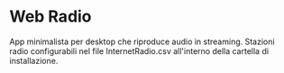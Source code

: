 # Web Radio
App minimalista per desktop che riproduce audio in streaming.
Stazioni radio configurabili nel file InternetRadio.csv all'interno della cartella di installazione.
